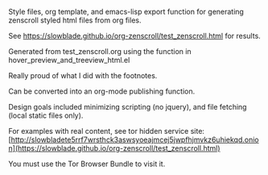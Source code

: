 Style files, org template, and emacs-lisp export function for generating
zenscroll styled html files from org files.

See https://slowblade.github.io/org-zenscroll/test_zenscroll.html for
results.

Generated from test_zenscroll.org using the function in
hover_preview_and_treeview_html.el

Really proud of what I did with the footnotes.

Can be converted into an org-mode publishing function.

Design goals included minimizing scripting (no jquery), and file fetching
(local static files only).

For examples with real content, see tor hidden service site:
[http://slowbladete5rrf7wrsthck3aswsyoeajmcej5jwpfhjmvkz6uhiekqd.onion](https://slowblade.github.io/org-zenscroll/test_zenscroll.html)

You must use the Tor Browser Bundle to visit it.
